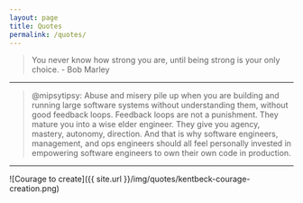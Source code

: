 ```yaml
---
layout: page
title: Quotes
permalink: /quotes/
---
```


> You never know how strong you are, until being strong is your only choice. - Bob Marley

----

> @mipsytipsy: Abuse and misery pile up when you are building and running large software systems without understanding them, without good feedback loops. Feedback loops are not a punishment. They mature you into a wise elder engineer.  They give you agency, mastery, autonomy, direction. And that is why software engineers, management, and ops engineers should all feel personally invested in empowering software engineers to own their own code in production.

----

![Courage to create]({{ site.url }}/img/quotes/kentbeck-courage-creation.png)
